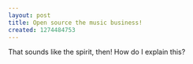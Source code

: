 ```yaml
--- 
layout: post
title: Open source the music business!
created: 1274484753
---
```

That sounds like the spirit, then!  How do I explain this?
